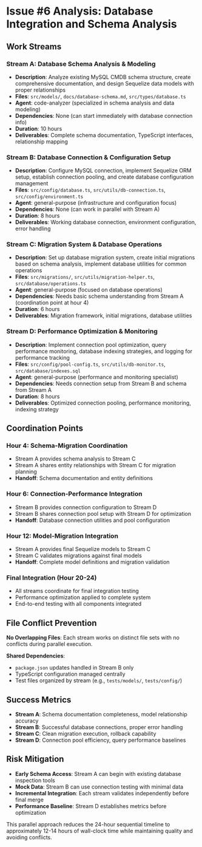 # Issue #6 Analysis: Database Integration and Schema Analysis

## Work Streams

### Stream A: Database Schema Analysis & Modeling
- **Description**: Analyze existing MySQL CMDB schema structure, create comprehensive documentation, and design Sequelize data models with proper relationships
- **Files**: `src/models/`, `docs/database-schema.md`, `src/types/database.ts`
- **Agent**: code-analyzer (specialized in schema analysis and data modeling)
- **Dependencies**: None (can start immediately with database connection info)
- **Duration**: 10 hours
- **Deliverables**: Complete schema documentation, TypeScript interfaces, relationship mapping

### Stream B: Database Connection & Configuration Setup
- **Description**: Configure MySQL connection, implement Sequelize ORM setup, establish connection pooling, and create database configuration management
- **Files**: `src/config/database.ts`, `src/utils/db-connection.ts`, `src/config/environment.ts`
- **Agent**: general-purpose (infrastructure and configuration focus)
- **Dependencies**: None (can work in parallel with Stream A)
- **Duration**: 8 hours
- **Deliverables**: Working database connection, environment configuration, error handling

### Stream C: Migration System & Database Operations
- **Description**: Set up database migration system, create initial migrations based on schema analysis, implement database utilities for common operations
- **Files**: `src/migrations/`, `src/utils/migration-helper.ts`, `src/database/operations.ts`
- **Agent**: general-purpose (focused on database operations)
- **Dependencies**: Needs basic schema understanding from Stream A (coordination point at hour 4)
- **Duration**: 6 hours
- **Deliverables**: Migration framework, initial migrations, database utilities

### Stream D: Performance Optimization & Monitoring
- **Description**: Implement connection pool optimization, query performance monitoring, database indexing strategies, and logging for performance tracking
- **Files**: `src/config/pool-config.ts`, `src/utils/db-monitor.ts`, `src/database/indexes.sql`
- **Agent**: general-purpose (performance and monitoring specialist)
- **Dependencies**: Needs connection setup from Stream B and schema from Stream A
- **Duration**: 8 hours
- **Deliverables**: Optimized connection pooling, performance monitoring, indexing strategy

## Coordination Points

### Hour 4: Schema-Migration Coordination
- Stream A provides schema analysis to Stream C
- Stream A shares entity relationships with Stream C for migration planning
- **Handoff**: Schema documentation and entity definitions

### Hour 6: Connection-Performance Integration
- Stream B provides connection configuration to Stream D
- Stream B shares connection pool setup with Stream D for optimization
- **Handoff**: Database connection utilities and pool configuration

### Hour 12: Model-Migration Integration
- Stream A provides final Sequelize models to Stream C
- Stream C validates migrations against final models
- **Handoff**: Complete model definitions and migration validation

### Final Integration (Hour 20-24)
- All streams coordinate for final integration testing
- Performance optimization applied to complete system
- End-to-end testing with all components integrated

## File Conflict Prevention

**No Overlapping Files**: Each stream works on distinct file sets with no conflicts during parallel execution.

**Shared Dependencies**: 
- `package.json` updates handled in Stream B only
- TypeScript configuration managed centrally
- Test files organized by stream (e.g., `tests/models/`, `tests/config/`)

## Success Metrics

- **Stream A**: Schema documentation completeness, model relationship accuracy
- **Stream B**: Successful database connections, proper error handling
- **Stream C**: Clean migration execution, rollback capability
- **Stream D**: Connection pool efficiency, query performance baselines

## Risk Mitigation

- **Early Schema Access**: Stream A can begin with existing database inspection tools
- **Mock Data**: Stream B can use connection testing with minimal data
- **Incremental Integration**: Each stream validates independently before final merge
- **Performance Baseline**: Stream D establishes metrics before optimization

This parallel approach reduces the 24-hour sequential timeline to approximately 12-14 hours of wall-clock time while maintaining quality and avoiding conflicts.